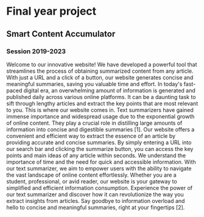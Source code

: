 # Final year project 

## Smart Content Accumulator

### Session 2019-2023

Welcome to our innovative website! We have developed a powerful tool that streamlines the process of obtaining summarized content from any article. With just a URL and a click of a button, our website generates concise and meaningful summaries, saving you valuable time and effort.
In today's fast-paced digital era, an overwhelming amount of information is generated and published daily across various online platforms. It can be a daunting task to sift through lengthy articles and extract the key points that are most relevant to you. This is where our website comes in.
Text summarizers have gained immense importance and widespread usage due to the exponential growth of online content. They play a crucial role in distilling large amounts of information into concise and digestible summaries [1].
Our website offers a convenient and efficient way to extract the essence of an article by providing accurate and concise summaries. By simply entering a URL into our search bar and clicking the summarize button, you can access the key points and main ideas of any article within seconds.
We understand the importance of time and the need for quick and accessible information. With our text summarizer, we aim to empower users with the ability to navigate the vast landscape of online content effortlessly. Whether you are a student, professional, or avid reader, our website is your gateway to simplified and efficient information consumption.
Experience the power of our text summarizer and discover how it can revolutionize the way you extract insights from articles. Say goodbye to information overload and hello to concise and meaningful summaries, right at your fingertips [2].

